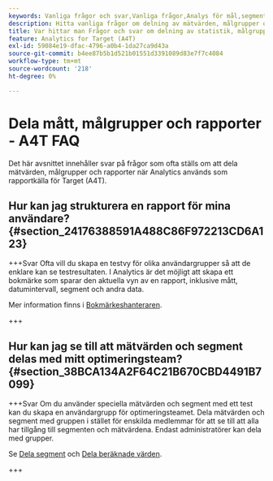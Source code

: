 ```yaml
---
keywords: Vanliga frågor och svar,Vanliga frågor,Analys för mål,segment,A4T,Dela rapporter
description: Hitta vanliga frågor om delning av mätvärden, målgrupper och rapporter när du använder Analytics för  [!DNL Target] (A4T). Med A4T kan du använda Analytics-rapportering för Adobe [!DNL Target] aktiviteter.
title: Var hittar man Frågor och svar om delning av statistik, målgrupper och rapporter i A4T?
feature: Analytics for Target (A4T)
exl-id: 59084e19-dfac-4796-a0b4-1da27ca9d43a
source-git-commit: b4ee87b5b1d521b01551d3391089d83e7f7c4084
workflow-type: tm+mt
source-wordcount: '218'
ht-degree: 0%

---
```


# Dela mått, målgrupper och rapporter - A4T FAQ

Det här avsnittet innehåller svar på frågor som ofta ställs om att dela mätvärden, målgrupper och rapporter när Analytics används som rapportkälla för Target (A4T).

## Hur kan jag strukturera en rapport för mina användare? {#section_24176388591A488C86F972213CD6A123}

+++Svar
Ofta vill du skapa en testvy för olika användargrupper så att de enklare kan se testresultaten. I Analytics är det möjligt att skapa ett bokmärke som sparar den aktuella vyn av en rapport, inklusive mått, datumintervall, segment och andra data.

Mer information finns i [Bokmärkeshanteraren](https://experienceleague.adobe.com/docs/analytics/analyze/reports-analytics/bookmarks.html).

+++

## Hur kan jag se till att mätvärden och segment delas med mitt optimeringsteam? {#section_38BCA134A2F64C21B670CBD4491B7099}

+++Svar
Om du använder speciella mätvärden och segment med ett test kan du skapa en användargrupp för optimeringsteamet. Dela mätvärden och segment med gruppen i stället för enskilda medlemmar för att se till att alla har tillgång till segmenten och mätvärdena. Endast administratörer kan dela med grupper.

Se [Dela segment](https://experienceleague.adobe.com/docs/analytics/components/segmentation/segmentation-workflow/t-seg-share.html) och [Dela beräknade värden](https://experienceleague.adobe.com/docs/analytics/components/calculated-metrics/calcmetric-workflow/cm-sharing.html).

+++
